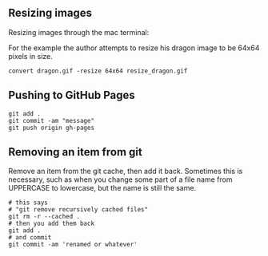 ## Resizing images

Resizing images through the mac terminal: 

For the example the author attempts to resize his dragon image to be 64x64 pixels in size.

```
convert dragon.gif -resize 64x64 resize_dragon.gif
```

## Pushing to GitHub Pages
 
```
git add . 
git commit -am "message"
git push origin gh-pages
```

## Removing an item from git

Remove an item from the git cache, then add it back. Sometimes this is necessary, such as when you change some part of a file name from UPPERCASE to lowercase, but the name is still the same.

```
# this says
# "git remove recursively cached files"
git rm -r --cached .
# then you add them back
git add .
# and commit
git commit -am 'renamed or whatever'
```
